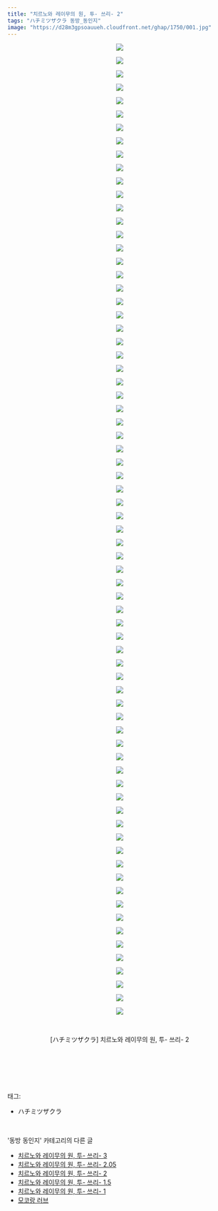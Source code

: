 ```yaml
---
title: "치르노와 레이무의 원, 투- 쓰리- 2"
tags: "ハチミツザクラ 동방_동인지"
image: "https://d28m3gpsoauueh.cloudfront.net/ghap/1750/001.jpg"
---
```

<div class="article">
<p style="text-align: center; clear: none; float: none;"><img src="{{ site.imgserver4 }}/ghap/1750/001.jpg"/></p>
<p style="text-align: center; clear: none; float: none;"><img src="{{ site.imgserver4 }}/ghap/1750/002.jpg"/></p>
<p style="text-align: center; clear: none; float: none;"><img src="{{ site.imgserver4 }}/ghap/1750/003.jpg"/></p>
<p style="text-align: center; clear: none; float: none;"><img src="{{ site.imgserver4 }}/ghap/1750/004.jpg"/></p>
<p style="text-align: center; clear: none; float: none;"><img src="{{ site.imgserver4 }}/ghap/1750/005.jpg"/></p>
<p style="text-align: center; clear: none; float: none;"><img src="{{ site.imgserver4 }}/ghap/1750/006.jpg"/></p>
<p style="text-align: center; clear: none; float: none;"><img src="{{ site.imgserver4 }}/ghap/1750/007.jpg"/></p>
<p style="text-align: center; clear: none; float: none;"><img src="{{ site.imgserver4 }}/ghap/1750/008.jpg"/></p>
<p style="text-align: center; clear: none; float: none;"><img src="{{ site.imgserver4 }}/ghap/1750/009.jpg"/></p>
<p style="text-align: center; clear: none; float: none;"><img src="{{ site.imgserver4 }}/ghap/1750/010.jpg"/></p>
<p style="text-align: center; clear: none; float: none;"><img src="{{ site.imgserver4 }}/ghap/1750/011.jpg"/></p>
<p style="text-align: center; clear: none; float: none;"><img src="{{ site.imgserver4 }}/ghap/1750/012.jpg"/></p>
<p style="text-align: center; clear: none; float: none;"><img src="{{ site.imgserver4 }}/ghap/1750/013.jpg"/></p>
<p style="text-align: center; clear: none; float: none;"><img src="{{ site.imgserver4 }}/ghap/1750/014.jpg"/></p>
<p style="text-align: center; clear: none; float: none;"><img src="{{ site.imgserver4 }}/ghap/1750/015.jpg"/></p>
<p style="text-align: center; clear: none; float: none;"><img src="{{ site.imgserver4 }}/ghap/1750/016.jpg"/></p>
<p style="text-align: center; clear: none; float: none;"><img src="{{ site.imgserver4 }}/ghap/1750/017.jpg"/></p>
<p style="text-align: center; clear: none; float: none;"><img src="{{ site.imgserver4 }}/ghap/1750/018.jpg"/></p>
<p style="text-align: center; clear: none; float: none;"><img src="{{ site.imgserver4 }}/ghap/1750/019.jpg"/></p>
<p style="text-align: center; clear: none; float: none;"><img src="{{ site.imgserver4 }}/ghap/1750/020.jpg"/></p>
<p style="text-align: center; clear: none; float: none;"><img src="{{ site.imgserver4 }}/ghap/1750/021.jpg"/></p>
<p style="text-align: center; clear: none; float: none;"><img src="{{ site.imgserver4 }}/ghap/1750/022.jpg"/></p>
<p style="text-align: center; clear: none; float: none;"><img src="{{ site.imgserver4 }}/ghap/1750/023.jpg"/></p>
<p style="text-align: center; clear: none; float: none;"><img src="{{ site.imgserver4 }}/ghap/1750/024.jpg"/></p>
<p style="text-align: center; clear: none; float: none;"><img src="{{ site.imgserver4 }}/ghap/1750/025.jpg"/></p>
<p style="text-align: center; clear: none; float: none;"><img src="{{ site.imgserver4 }}/ghap/1750/026.jpg"/></p>
<p style="text-align: center; clear: none; float: none;"><img src="{{ site.imgserver4 }}/ghap/1750/027.jpg"/></p>
<p style="text-align: center; clear: none; float: none;"><img src="{{ site.imgserver4 }}/ghap/1750/028.jpg"/></p>
<p style="text-align: center; clear: none; float: none;"><img src="{{ site.imgserver4 }}/ghap/1750/029.jpg"/></p>
<p style="text-align: center; clear: none; float: none;"><img src="{{ site.imgserver4 }}/ghap/1750/030.jpg"/></p>
<p style="text-align: center; clear: none; float: none;"><img src="{{ site.imgserver4 }}/ghap/1750/031.jpg"/></p>
<p style="text-align: center; clear: none; float: none;"><img src="{{ site.imgserver4 }}/ghap/1750/032.jpg"/></p>
<p style="text-align: center; clear: none; float: none;"><img src="{{ site.imgserver4 }}/ghap/1750/033.jpg"/></p>
<p style="text-align: center; clear: none; float: none;"><img src="{{ site.imgserver4 }}/ghap/1750/034.jpg"/></p>
<p style="text-align: center; clear: none; float: none;"><img src="{{ site.imgserver4 }}/ghap/1750/035.jpg"/></p>
<p style="text-align: center; clear: none; float: none;"><img src="{{ site.imgserver4 }}/ghap/1750/036.jpg"/></p>
<p style="text-align: center; clear: none; float: none;"><img src="{{ site.imgserver4 }}/ghap/1750/037.jpg"/></p>
<p style="text-align: center; clear: none; float: none;"><img src="{{ site.imgserver4 }}/ghap/1750/038.jpg"/></p>
<p style="text-align: center; clear: none; float: none;"><img src="{{ site.imgserver4 }}/ghap/1750/039.jpg"/></p>
<p style="text-align: center; clear: none; float: none;"><img src="{{ site.imgserver4 }}/ghap/1750/040.jpg"/></p>
<p style="text-align: center; clear: none; float: none;"><img src="{{ site.imgserver4 }}/ghap/1750/041.jpg"/></p>
<p style="text-align: center; clear: none; float: none;"><img src="{{ site.imgserver4 }}/ghap/1750/042.jpg"/></p>
<p style="text-align: center; clear: none; float: none;"><img src="{{ site.imgserver4 }}/ghap/1750/043.jpg"/></p>
<p style="text-align: center; clear: none; float: none;"><img src="{{ site.imgserver4 }}/ghap/1750/044.jpg"/></p>
<p style="text-align: center; clear: none; float: none;"><img src="{{ site.imgserver4 }}/ghap/1750/045.jpg"/></p>
<p style="text-align: center; clear: none; float: none;"><img src="{{ site.imgserver4 }}/ghap/1750/046.jpg"/></p>
<p style="text-align: center; clear: none; float: none;"><img src="{{ site.imgserver4 }}/ghap/1750/047.jpg"/></p>
<p style="text-align: center; clear: none; float: none;"><img src="{{ site.imgserver4 }}/ghap/1750/048.jpg"/></p>
<p style="text-align: center; clear: none; float: none;"><img src="{{ site.imgserver4 }}/ghap/1750/049.jpg"/></p>
<p style="text-align: center; clear: none; float: none;"><img src="{{ site.imgserver4 }}/ghap/1750/050.jpg"/></p>
<p style="text-align: center; clear: none; float: none;"><img src="{{ site.imgserver4 }}/ghap/1750/051.jpg"/></p>
<p style="text-align: center; clear: none; float: none;"><img src="{{ site.imgserver4 }}/ghap/1750/052.jpg"/></p>
<p style="text-align: center; clear: none; float: none;"><img src="{{ site.imgserver4 }}/ghap/1750/053.jpg"/></p>
<p style="text-align: center; clear: none; float: none;"><img src="{{ site.imgserver4 }}/ghap/1750/054.jpg"/></p>
<p style="text-align: center; clear: none; float: none;"><img src="{{ site.imgserver4 }}/ghap/1750/055.jpg"/></p>
<p style="text-align: center; clear: none; float: none;"><img src="{{ site.imgserver4 }}/ghap/1750/056.jpg"/></p>
<p style="text-align: center; clear: none; float: none;"><img src="{{ site.imgserver4 }}/ghap/1750/057.jpg"/></p>
<p style="text-align: center; clear: none; float: none;"><img src="{{ site.imgserver4 }}/ghap/1750/058.jpg"/></p>
<p style="text-align: center; clear: none; float: none;"><img src="{{ site.imgserver4 }}/ghap/1750/059.jpg"/></p>
<p style="text-align: center; clear: none; float: none;"><img src="{{ site.imgserver4 }}/ghap/1750/060.jpg"/></p>
<p style="text-align: center; clear: none; float: none;"><img src="{{ site.imgserver4 }}/ghap/1750/061.jpg"/></p>
<p style="text-align: center; clear: none; float: none;"><img src="{{ site.imgserver4 }}/ghap/1750/062.jpg"/></p>
<p style="text-align: center; clear: none; float: none;"><img src="{{ site.imgserver4 }}/ghap/1750/063.jpg"/></p>
<p style="text-align: center; clear: none; float: none;"><img src="{{ site.imgserver4 }}/ghap/1750/064.jpg"/></p>
<p style="text-align: center; clear: none; float: none;"><img src="{{ site.imgserver4 }}/ghap/1750/065.jpg"/></p>
<p style="text-align: center; clear: none; float: none;"><img src="{{ site.imgserver4 }}/ghap/1750/066.jpg"/></p>
<p style="text-align: center; clear: none; float: none;"><img src="{{ site.imgserver4 }}/ghap/1750/067.jpg"/></p>
<p style="text-align: center; clear: none; float: none;"><img src="{{ site.imgserver4 }}/ghap/1750/068.jpg"/></p>
<p style="text-align: center; clear: none; float: none;"><img src="{{ site.imgserver4 }}/ghap/1750/069.jpg"/></p>
<p style="text-align: center; clear: none; float: none;"><img src="{{ site.imgserver4 }}/ghap/1750/070.jpg"/></p>
<p style="text-align: center; clear: none; float: none;"><img src="{{ site.imgserver4 }}/ghap/1750/071.jpg"/></p>
<p style="text-align: center; clear: none; float: none;"><img src="{{ site.imgserver4 }}/ghap/1750/072.jpg"/></p>
<p style="text-align: center; clear: none; float: none;"><img src="{{ site.imgserver4 }}/ghap/1750/073.jpg"/></p>
<p style="text-align: center; clear: none; float: none;"><br/></p>
<p style="text-align: center; clear: none; float: none;">[ハチミツザクラ] 치르노와 레이무의 원, 투- 쓰리- 2</p>
<p style="text-align: center; clear: none; float: none;"><br/></p>
<p><br/></p>
</div><br/>
<div class="tagTrail">
<p>태그: </p>
<ul>
<li>ハチミツザクラ</li>
</ul>
</div><br/>
<div class="another">
<p>'동방 동인지' 카테고리의 다른 글</p>
<ul>
<li><a href="/ghap_1752">치르노와 레이무의 원, 투- 쓰리- 3</a></li>
<li><a href="/ghap_1751">치르노와 레이무의 원, 투- 쓰리- 2.05</a></li>
<li><a href="/ghap_1750">치르노와 레이무의 원, 투- 쓰리- 2</a></li>
<li><a href="/ghap_1749">치르노와 레이무의 원, 투- 쓰리- 1.5</a></li>
<li><a href="/ghap_1748">치르노와 레이무의 원, 투- 쓰리- 1</a></li>
<li><a href="/ghap_1746">모코랑 러브</a></li>
</ul>
</div><br/>
<div class="cb_module cb_fluid">
<div class="cb_wrt cb_profile">
</div><!-- commentList close -->
</div><br/>
